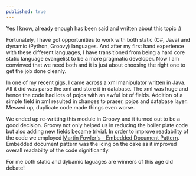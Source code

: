 ```yaml
---
published: true
---
```


Yes I know, already enough has been said and written about this topic :)

Fortunately, I have got opportunities to work with both static (C#, Java) and dynamic (Python, Groovy) languages. And after my first hand experience with these different languages, I have transitioned from being a hard core static language evangelist to be a more pragmatic developer. Now I am convinved that we need both and it is just about choosing the right one to get the job done cleanly.

In one of my recent gigs, I came across a xml manipulator written in Java. All it did was parse the xml and store it in database. The xml was huge and hence the code had lots of pojos with an awful lot of fields. Addition of a simple field in xml resulted in changes to praser, pojos and database layer. Messed up, duplicate code made things even worse.

We ended up re-writting this module in Groovy and it turned out to be a good decision. Groovy not only helped us in reducing the boiler plate code but also adding new fields became trivial. In order to improve readability of the code we employed [Martin Fowler's - Embedded Document Pattern](https://martinfowler.com/bliki/EmbeddedDocument.html). Embedded document pattern was the icing on the cake as it improved overall readabilty of the code significantly.

For me both static and dybamic laguages are winners of this age old debate!
